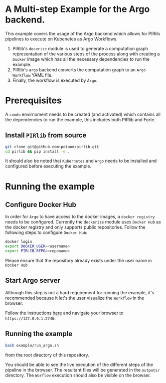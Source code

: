 # A Multi-step Example for the Argo backend.
This example covers the usage of the Argo backend which allows for PIRlib pipelines to execute on Kubenetes as Argo Workflows. 

1. PIRlib's `docerize` module is used to generate a computation graph representation of the various steps of the process along with creating a `Docker` image which has all the necessary dependencies to run the example.
2. PIRlib's `argo` backend converts the computation graph to an `Argo Workflow` YAML file.
3. Finally, the workflow is executed by `Argo`.

# Prerequisites
A `conda` envirnoment needs to be created (and activated) which contains all the dependencies to run the example, this includes both PIRlib and Forte.

## Install `PIRlib` from source
```bash
git clone git@github.com:petuum/pirlib.git
cd pirlib && pip install -e .
```

It should also be noted that `Kubernetes` and `Argo` needs to be installed and configured before executing the example.

# Running the example

## Configure **Docker Hub**
In order for `Argo` to have access to the docker images, a `docker registry` needs to be configured. Currently the `dockerize` module uses `Docker Hub` as the docker registry and only supports public repositories. Follow the following steps to configure `Docker Hub`:

```bash
docker login
export DOCKER_USER=<username>
export PIRLIB_REPO=<reponame>
```
Please ensure that the repository already exists under the user name in `Docker Hub`

## Start Argo server
Although this step is not a hard requirement for running the example, it's recommended because it let's the user visualize the `Workflow` in the browser.

Follow the instructions [here](https://argoproj.github.io/argo-workflows/quick-start/) and navigate your browser to `https://127.0.0.1:2746`.

## Running the example
```bash
bash example/run_argo.sh
```
from the root directory of this repository.

You should be able to see the live execution of the different steps of the pipeline in the browser. The resultant files will be generated in the `outputs/` directory. The `Worflow` execution should also be visible on the browser.
